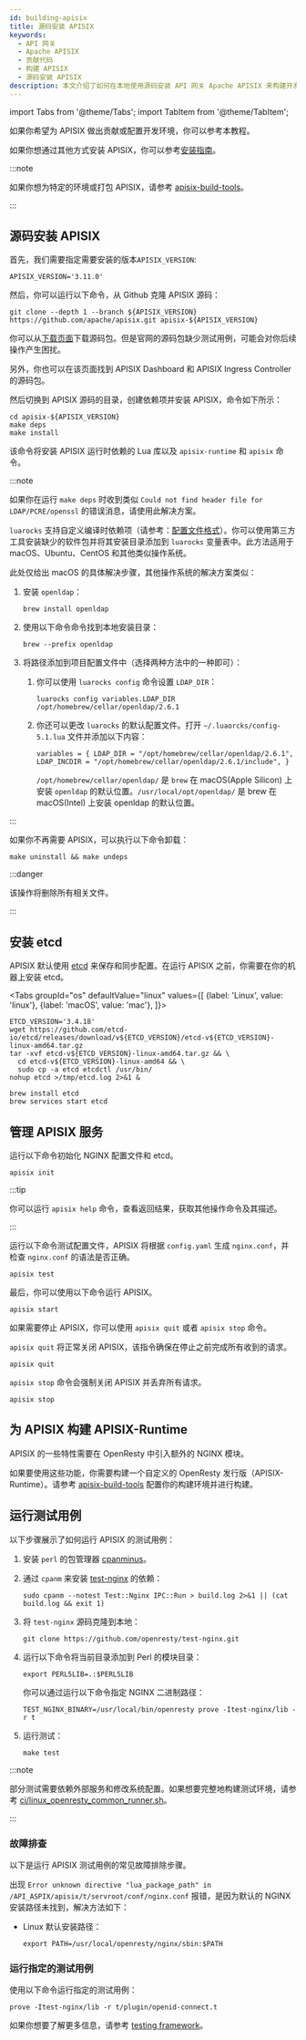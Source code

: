 ```yaml
---
id: building-apisix
title: 源码安装 APISIX
keywords:
  - API 网关
  - Apache APISIX
  - 贡献代码
  - 构建 APISIX
  - 源码安装 APISIX
description: 本文介绍了如何在本地使用源码安装 API 网关 Apache APISIX 来构建开发环境。
---
```


<!--
#
# Licensed to the Apache Software Foundation (ASF) under one or more
# contributor license agreements.  See the NOTICE file distributed with
# this work for additional information regarding copyright ownership.
# The ASF licenses this file to You under the Apache License, Version 2.0
# (the "License"); you may not use this file except in compliance with
# the License.  You may obtain a copy of the License at
#
#     http://www.apache.org/licenses/LICENSE-2.0
#
# Unless required by applicable law or agreed to in writing, software
# distributed under the License is distributed on an "AS IS" BASIS,
# WITHOUT WARRANTIES OR CONDITIONS OF ANY KIND, either express or implied.
# See the License for the specific language governing permissions and
# limitations under the License.
#
-->

import Tabs from '@theme/Tabs';
import TabItem from '@theme/TabItem';

如果你希望为 APISIX 做出贡献或配置开发环境，你可以参考本教程。

如果你想通过其他方式安装 APISIX，你可以参考[安装指南](./installation-guide.md)。

:::note

如果你想为特定的环境或打包 APISIX，请参考 [apisix-build-tools](https://github.com/api7/apisix-build-tools)。

:::

## 源码安装 APISIX

首先，我们需要指定需要安装的版本`APISIX_VERSION`:

```shell
APISIX_VERSION='3.11.0'
```

然后，你可以运行以下命令，从 Github 克隆 APISIX 源码：

```shell
git clone --depth 1 --branch ${APISIX_VERSION} https://github.com/apache/apisix.git apisix-${APISIX_VERSION}
```

你可以从[下载页面](https://apisix.apache.org/downloads/)下载源码包。但是官网的源码包缺少测试用例，可能会对你后续操作产生困扰。

另外，你也可以在该页面找到 APISIX Dashboard 和 APISIX Ingress Controller 的源码包。

然后切换到 APISIX 源码的目录，创建依赖项并安装 APISIX，命令如下所示：

```shell
cd apisix-${APISIX_VERSION}
make deps
make install
```

该命令将安装 APISIX 运行时依赖的 Lua 库以及 `apisix-runtime` 和 `apisix` 命令。

:::note

如果你在运行 `make deps` 时收到类似 `Could not find header file for LDAP/PCRE/openssl` 的错误消息，请使用此解决方案。

`luarocks` 支持自定义编译时依赖项（请参考：[配置文件格式](https://github.com/luarocks/luarocks/wiki/Config-file-format)）。你可以使用第三方工具安装缺少的软件包并将其安装目录添加到 `luarocks` 变量表中。此方法适用于 macOS、Ubuntu、CentOS 和其他类似操作系统。

此处仅给出 macOS 的具体解决步骤，其他操作系统的解决方案类似：

1. 安装 `openldap`：

   ```shell
   brew install openldap
   ```

2. 使用以下命令命令找到本地安装目录：

   ```shell
   brew --prefix openldap
   ```

3. 将路径添加到项目配置文件中（选择两种方法中的一种即可）：
   1. 你可以使用 `luarocks config` 命令设置 `LDAP_DIR`：

      ```shell
      luarocks config variables.LDAP_DIR /opt/homebrew/cellar/openldap/2.6.1
      ```

   2. 你还可以更改 `luarocks` 的默认配置文件。打开 `~/.luaorcks/config-5.1.lua` 文件并添加以下内容：

      ```shell
      variables = { LDAP_DIR = "/opt/homebrew/cellar/openldap/2.6.1", LDAP_INCDIR = "/opt/homebrew/cellar/openldap/2.6.1/include", }
      ```

      `/opt/homebrew/cellar/openldap/` 是 `brew` 在 macOS(Apple Silicon) 上安装 `openldap` 的默认位置。`/usr/local/opt/openldap/` 是 brew 在 macOS(Intel) 上安装 openldap 的默认位置。

:::

如果你不再需要 APISIX，可以执行以下命令卸载：

```shell
make uninstall && make undeps
```

:::danger

该操作将删除所有相关文件。

:::

## 安装 etcd

APISIX 默认使用 [etcd](https://github.com/etcd-io/etcd) 来保存和同步配置。在运行 APISIX 之前，你需要在你的机器上安装 etcd。

<Tabs
  groupId="os"
  defaultValue="linux"
  values={[
    {label: 'Linux', value: 'linux'},
    {label: 'macOS', value: 'mac'},
  ]}>
<TabItem value="linux">

```shell
ETCD_VERSION='3.4.18'
wget https://github.com/etcd-io/etcd/releases/download/v${ETCD_VERSION}/etcd-v${ETCD_VERSION}-linux-amd64.tar.gz
tar -xvf etcd-v${ETCD_VERSION}-linux-amd64.tar.gz && \
  cd etcd-v${ETCD_VERSION}-linux-amd64 && \
  sudo cp -a etcd etcdctl /usr/bin/
nohup etcd >/tmp/etcd.log 2>&1 &
```

</TabItem>

<TabItem value="mac">

```shell
brew install etcd
brew services start etcd
```

</TabItem>
</Tabs>

## 管理 APISIX 服务

运行以下命令初始化 NGINX 配置文件和 etcd。

```shell
apisix init
```

:::tip

你可以运行 `apisix help` 命令，查看返回结果，获取其他操作命令及其描述。

:::

运行以下命令测试配置文件，APISIX 将根据 `config.yaml` 生成 `nginx.conf`，并检查 `nginx.conf` 的语法是否正确。

```shell
apisix test
```

最后，你可以使用以下命令运行 APISIX。

```shell
apisix start
```

如果需要停止 APISIX，你可以使用 `apisix quit` 或者 `apisix stop` 命令。

`apisix quit` 将正常关闭 APISIX，该指令确保在停止之前完成所有收到的请求。

```shell
apisix quit
```

`apisix stop` 命令会强制关闭 APISIX 并丢弃所有请求。

```shell
apisix stop
```

## 为 APISIX 构建 APISIX-Runtime

APISIX 的一些特性需要在 OpenResty 中引入额外的 NGINX 模块。

如果要使用这些功能，你需要构建一个自定义的 OpenResty 发行版（APISIX-Runtime）。请参考 [apisix-build-tools](https://github.com/api7/apisix-build-tools) 配置你的构建环境并进行构建。

## 运行测试用例

以下步骤展示了如何运行 APISIX 的测试用例：

1. 安装 `perl` 的包管理器 [cpanminus](https://metacpan.org/pod/App::cpanminus#INSTALLATION)。
2. 通过 `cpanm` 来安装 [test-nginx](https://github.com/openresty/test-nginx) 的依赖：

   ```shell
   sudo cpanm --notest Test::Nginx IPC::Run > build.log 2>&1 || (cat build.log && exit 1)
   ```

3. 将 `test-nginx` 源码克隆到本地：

   ```shell
   git clone https://github.com/openresty/test-nginx.git
   ```

4. 运行以下命令将当前目录添加到 Perl 的模块目录：

   ```shell
   export PERL5LIB=.:$PERL5LIB
   ```

   你可以通过运行以下命令指定 NGINX 二进制路径：

   ```shell
   TEST_NGINX_BINARY=/usr/local/bin/openresty prove -Itest-nginx/lib -r t
   ```

5. 运行测试：

   ```shell
   make test
   ```

:::note

部分测试需要依赖外部服务和修改系统配置。如果想要完整地构建测试环境，请参考 [ci/linux_openresty_common_runner.sh](https://github.com/apache/apisix/blob/master/ci/linux_openresty_common_runner.sh)。

:::

### 故障排查

以下是运行 APISIX 测试用例的常见故障排除步骤。

出现 `Error unknown directive "lua_package_path" in /API_ASPIX/apisix/t/servroot/conf/nginx.conf` 报错，是因为默认的 NGINX 安装路径未找到，解决方法如下：

- Linux 默认安装路径：

  ```shell
  export PATH=/usr/local/openresty/nginx/sbin:$PATH
  ```

### 运行指定的测试用例

使用以下命令运行指定的测试用例：

```shell
prove -Itest-nginx/lib -r t/plugin/openid-connect.t
```

如果你想要了解更多信息，请参考 [testing framework](../../en/latest/internal/testing-framework.md)。
